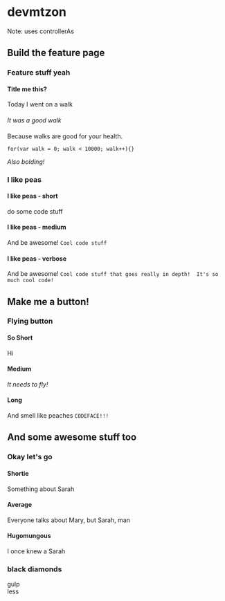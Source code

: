 # devmtzon

Note: uses controllerAs

## Build the feature page
### Feature stuff yeah

#### Title me this?
Today I went on a walk

####
*It was a good walk*

####
Because walks are good for your health.

`for(var walk = 0; walk < 10000; walk++){}`

_Also bolding!_

### I like peas
#### I like peas - short
do some code stuff

#### I like peas - medium
And be awesome!
`Cool code stuff` 

#### I like peas - verbose
And be awesome!
`Cool code stuff that goes really in depth!  It's so much cool code!` 

## Make me a button!

### Flying button
#### So Short
Hi
#### Medium
_It needs to fly!_
#### Long
And smell like peaches `CODEFACE!!!`

## And some awesome stuff too

### Okay let's go

#### Shortie
Something about Sarah
#### Average
Everyone talks about Mary, but Sarah, man
#### Hugomungous
I once knew a Sarah

### black diamonds
gulp  
less
